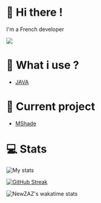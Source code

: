 # 👋 Hi there !
I'm a French developer

![](https://komarev.com/ghpvc/?username=NewZAZ&color=green)

# 🚀 What i use ?
- [JAVA](https://docs.oracle.com/javase/8/docs/api/)

# 🎩 Current project

- [MShade](https://github.com/MShadeDev)

# 💻 Stats

![My stats](https://github-readme-stats.vercel.app/api?username=NewZAZ&show_icons=true&hide_border=true&theme=jolly&include_all_commits=true&count_private=true&line_height=24px&hide=contribs)

[![GitHub Streak](https://github-readme-streak-stats.herokuapp.com?user=NewZAZ&theme=dark-smoky&hide_border=true)](https://git.io/streak-stats)

![NewZAZ's wakatime stats](https://github-readme-stats.vercel.app/api/wakatime?username=NewZ_AZ&theme=jolly&hide_border=true&v=2)
